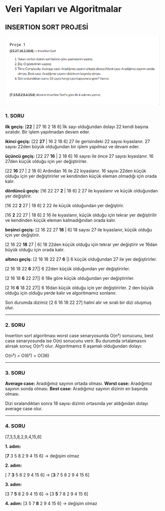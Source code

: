 # Veri Yapıları ve Algoritmalar 

## **INSERTION SORT PROJESİ**

![insertion](/data-structures%26algorithms/insertion-sort.png)

### 1. SORU

**ilk geçiş:**
[**22** | 27 16 2 18 6] 
İlk sayı olduğundan dolayı 22 kendi başına sıralıdır. Bir işlem yapılmadan devam eder.

**ikinci geçiş:**
[22 **27** | 16 2 18 6] 
27 ile gerisindeki 22 sayısı kıyaslanır. 27 sayısı 22den büyük olduğundan bir işlem yapılmaz ve devam eder.

**üçüncü geçiş:**
[22 27 **16** | 2 18 6] 
16 sayısı ile önce 27 sayısı kıyaslanır. 16 27den küçük olduğu için yer değiştirirler.

[22  **16** 27 | 2 18 6] 
Ardından 16 ile 22 kıyaslanır. 16 sayısı 22den küçük olduğu için yer değiştirirler ve kendinden küçük eleman olmadığı için orada kalır.

**dördüncü geçiş:**
[16 22 27 **2** | 18 6] 2 27 ile kıyaslanır ve küçük olduğundan yer değiştirir. 

[16 22 **2** 27 | 18 6] 2 22 ile küçük olduğundan yer değiştirir.

[16 **2** 22 27 | 18 6] 2 16 ile kıyaslanır, küçük olduğu için tekrar yer değiştirilir ve kendinden küçük eleman kalmadığından orada kalır.

**beşinci geçiş:**
[2 16 22 27 **18** | 6] 18 sayısı 27 ile kıyaslanır, küçük olduğu için yer değiştirir.

[2 16 22 **18** 27 | 6] 18 22den küçük olduğu için tekrar yer değiştirir ve 16dan büyük olduğu için orada kalır.

**altıncı geçiş:**
[2 16 18 22 27 **6** |] 6 küçük olduğundan 27 ile yer değiştirirler.

[2 16 18 22 **6** 27|] 6 22den küçük olduğundan yer değiştirirler.

[2 16 18 **6** 22 27|] 6 18e göre küçük olduğundan yer değiştirirler.

[2 16 **6** 18 22 27|] 6 16dan küçük olduğu için yer değiştirirler. 2 den büyük olduğu için olduğu yerde kalır ve algoritmamız sonlanır.

Son durumda dizimiz [2 6 16 18 22 27] halini alır ve sıralı bir dizi oluşmuş olur.


---
### 2. SORU

Insertion sort algoritması worst case senaryosunda O(n²) sonucunu, best case senaryosunda ise O(n) sonucunu verir. Bu durumda ortalamasını alırsak sonuç O(n²) olur.
Algoritmamız 6 aşamalı olduğundan dolayı:

O(n²) = O(6²) = O(36)

---
### 3. SORU

**Average case:** Aradığımız sayının ortada olması.
**Worst case:** Aradığımız sayının sonda olması.
**Best case:** Aradığımız sayının dizinin en başında olması.

Dizi sıralandıktan sonra 18 sayısı dizinin ortasında yer aldığından dolayı average case olur.

---
### 4. SORU

[7,3,5,8,2,9,4,15,6]

**1. adım:**

[**7** 3 5 8 2 9 4 15 6] -> değişim olmaz

**2. adım:**

[ 7 **3** 5 8 2 9 4 15 6] -> [**3** 7 5 8 2 9 4 15 6]

**3. adım:**

[3 7 **5** 8 2 9 4 15 6] -> [3 **5** 7 8 2 9 4 15 6]

**4. adım:**
[3 5 7 **8** 2 9 4 15 6] -> değişim olmaz

